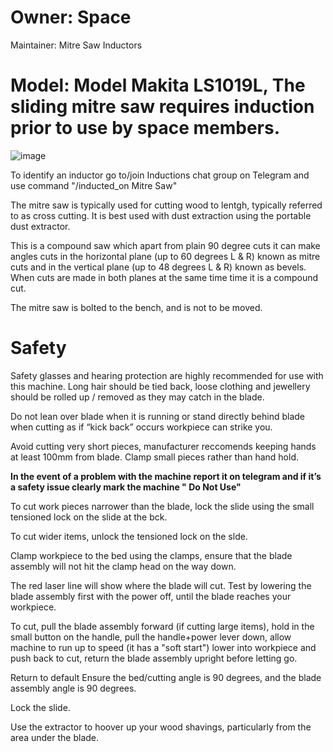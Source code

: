 # Owner: **Space**

Maintainer: Mitre Saw Inductors

# Model: **Model Makita LS1019L**, The sliding mitre saw requires induction prior to use by space members.

![image](https://user-images.githubusercontent.com/86499131/232309925-fb54aa53-7022-4e6d-8ab0-edf896afca56.png)

To identify an inductor go to/join Inductions chat group on Telegram and use command "/inducted_on Mitre Saw"

The mitre saw is typically used for cutting wood to lentgh, typically referred to as cross cutting. It is best used with dust extraction using the portable dust extractor.

This is a compound saw which apart from plain 90 degree cuts it can make angles cuts in the horizontal plane (up to 60 degrees L & R) known as mitre cuts and in the vertical plane (up to 48 degrees L & R) known as bevels. When cuts are made in both planes at the same time time it is a compound cut. 

The mitre saw is bolted to the bench, and is not to be moved. 

# Safety

Safety glasses and hearing protection are highly recommended for use with this machine. Long hair should be tied back, loose clothing and jewellery should be rolled up / removed as they may catch in the blade.

Do not lean over blade when it is running or stand directly behind blade when cutting as if “kick back” occurs workpiece can strike you.

Avoid cutting very short pieces, manufacturer reccomends keeping hands at least 100mm from blade. Clamp small pieces rather than hand hold.
 
**In the event of a problem with the machine report it on telegram and if it’s a safety issue clearly mark the machine " Do Not Use"**

To cut work pieces narrower than the blade, lock the slide using the small tensioned lock on the slide at the bck.

To cut wider items, unlock the tensioned lock on the slde.

Clamp workpiece to the bed using the clamps, ensure that the blade assembly will not hit the clamp head on the way down.

The red laser line will show where the blade will cut. Test by lowering the blade assembly first with the power off, until the blade reaches your workpiece.

To cut, pull the blade assembly forward (if cutting large items), hold in the small button on the handle, pull the handle+power lever down, allow machine to run up to speed (it has a "soft start") lower into workpiece and push back to cut, return the blade assembly upright before letting go.

Return to default
Ensure the bed/cutting angle is 90 degrees, and the blade assembly angle is 90 degrees.

Lock the slide.

Use the extractor to hoover up your wood shavings, particularly from the area under the blade.